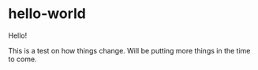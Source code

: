 # hello-world
Hello!

This is a test on how things change. Will be putting more things in the time to come.
